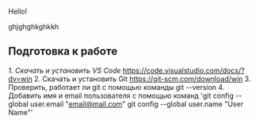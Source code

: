 Hello!

ghjghghkghkkh

##  Подготовка к работе   ##
*1.	Скачать и установить VS Code* https://code.visualstudio.com/docs/?dv=win
2.	Скачать и установить Git https://git-scm.com/download/win
3.	Проверить, работает ли git  с помощью команды 
git --version
4.	Добавить имя и email пользователя с помощью команд
  'git config --global user.email "email@mail.com"
  git config --global user.name "User Name"'
  



